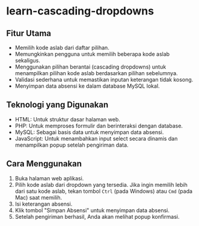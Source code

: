# learn-cascading-dropdowns

## Fitur Utama

- Memilih kode aslab dari daftar pilihan.
- Memungkinkan pengguna untuk memilih beberapa kode aslab sekaligus.
- Menggunakan pilihan berantai (cascading dropdowns) untuk menampilkan pilihan kode aslab berdasarkan pilihan sebelumnya.
- Validasi sederhana untuk memastikan inputan keterangan tidak kosong.
- Menyimpan data absensi ke dalam database MySQL lokal.

## Teknologi yang Digunakan

- HTML: Untuk struktur dasar halaman web.
- PHP: Untuk memproses formulir dan berinteraksi dengan database.
- MySQL: Sebagai basis data untuk menyimpan data absensi.
- JavaScript: Untuk menambahkan input select secara dinamis dan menampilkan popup setelah pengiriman data.

## Cara Menggunakan

1. Buka halaman web aplikasi.
2. Pilih kode aslab dari dropdown yang tersedia. Jika ingin memilih lebih dari satu kode aslab, tekan tombol `Ctrl` (pada Windows) atau `Cmd` (pada Mac) saat memilih.
3. Isi keterangan absensi.
4. Klik tombol "Simpan Absensi" untuk menyimpan data absensi.
5. Setelah pengiriman berhasil, Anda akan melihat popup konfirmasi.
